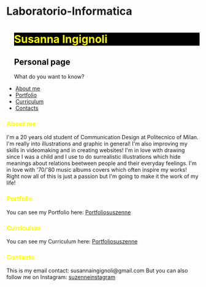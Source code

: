 # Laboratorio-Informatica
<body { background-image: url(https://www.google.it/search?biw=1517&bih=707&tbm=isch&sa=1&ei=BIqiWryfNoa9UfOwqIgN&q=galaxy+texture&oq=galaxy+texture&gs_l=psy-ab.3..0j0i7i30k1l4j0i7i5i30k1j0i30k1l4.10448.11693.0.12118.6.6.0.0.0.0.178.593.1j4.5.0....0...1c.1.64.psy-ab..1.5.589...0i13k1.0.x97rmxmglRc#imgrc=Ea_dmm9z1vN0tM:);
       font : bold 14px Verdana, Geneva, Arial, Helvetica, sans-serif;
       color : #CC0000;
     }>
<h1 style="color:yellow;background-color:black;margin-left:20px"> Susanna Ingignoli </h1>
<h2 style="color:black;margin-left:20px">Personal page</h2>

<p style="margin-left:20px">
What do you want to know?
<ul>
<li> <a href="#Aboutme">About me</a> </li>
<li> <a href="#Portfolio">Portfolio</a> </li>
<li> <a href="#Curriculum">Curriculum</a> </li>
<li> <a href="#Contacts">Contacts</a> </li>
</ul>
</p>

<p style="margin-left:20px">
<h3 style="color:yellow" id="About me">About me</h3>
I'm a 20 years old student of Communication Design at Politecnico of Milan. 
I'm really into illustrations and graphic in general!
I'm also improving my skills in videomaking and in creating websites!
I'm in love with drawing since I was a child and I use to do surrealistic illustrations which hide meanings about relations beetween people and their everyday feelings.
I'm in love with '70/'80 music albums covers which often inspire my works!
Right now all of this is just a passion but I'm going to make it the work of my life!  
</p>

<p style="margin-left:20px">
<h3 style="color:yellow" id="Portfolio">Portfolio</h3>
You can see my Portfolio here: <a href="https//:suszenneportfolio">Portfoliosuszenne</a>
</p>

<p style="margin-left:20px">
<h3 style="color:yellow" id="Curriculum">Curriculum</h3>
You can see my Curriculum here: <a href="https//:suszennecurriculum">Portfoliosuszenne</a>
</p>

<p style="margin-left:20px">
<h3 style="color:yellow" id="Contacts">Contacts</h3>
This is my email contact: susannaingignoli@gmail.com
But you can also follow me on Instagram: <a href="https://www.instagram.com/suszenne/">suzenneinstagram</a>
</p>
